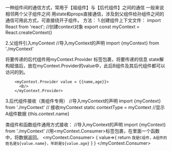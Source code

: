 一种组件间的通信方式，常用于【祖组件】与【后代组件】之间的通信
一般来说相邻两个父子组件之间 用state和props直接通信，涉及到父组件给孙组件之间的通信可用此方式，可直接绕开子组件。
方法：
1.创建组件上下文文件：
import React from 'react';
//创建context对象
export const myContext = React.createContext()

2.父组件引入myContext
//导入myContext的声明
import {myContext} from './myContext'

将要传递的后代组件用myContext.Provider 标签包裹，将要传递的信息 state解构赋值后，放在myContext.Provider的value中，此后B组件及其后代组件都可以访问的到。

        <myContext.Provider value = {{name,age}}>
          <B/>
        </myContext.Provider>

3.后代组件接收（类组件专用）
//导入myContext的声明
import {myContext} from './myContext' 
// 接收myContext
static contextType = myContext
//显示A组件数据
{this.context.name}

  类组件和函数组件通用方式接收：
  //导入myContext的声明
  import {myContext} from './myContext'
  //用<myContext.Consumer>标签包裹，在里面一个函数中，将数据返回。
  <myContext.Consumer>
                  {
                    value=>{
                      return `我是C组件，A组件的姓名是${value.name}，年龄是${value.age}`
                    }
                  }
  </myContext.Consumer>


